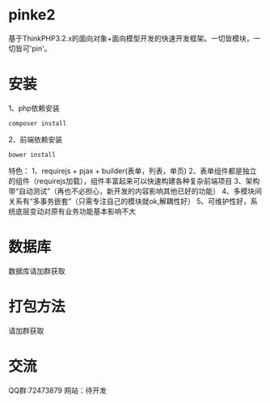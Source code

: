 # pinke2
基于ThinkPHP3.2.x的面向对象+面向模型开发的快速开发框架。一切皆模块，一切皆可'pin'。

# 安装
1、php依赖安装
```
composer install
```
2、前端依赖安装
```
bower install
```

特色：
1、requirejs + pjax + builder(表单，列表，单页)
2、表单组件都是独立的组件（requirejs加载），组件丰富起来可以快速构建各种复杂前端项目
3、架构带“自动测试”（再也不必担心，新开发的内容影响其他已好的功能）
4、多模块间关系有“多事务嵌套”（只需专注自己的模块就ok,解耦性好）
5、可维护性好，系统底层变动对原有业务功能基本影响不大

# 数据库
数据库请加群获取

# 打包方法
请加群获取

# 交流
QQ群:72473879
网站：待开发
